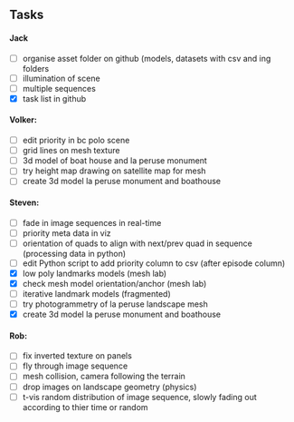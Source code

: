 ## Tasks

#### Jack
- [ ] organise asset folder on github (models, datasets with csv and ing folders
- [ ] illumination of scene
- [ ] multiple sequences
- [x] task list in github

#### Volker:
- [ ] edit priority in bc polo scene
- [ ] grid lines on mesh texture
- [ ] 3d model of boat house and la peruse monument
- [ ] try height map drawing on satellite map for mesh
- [ ] create 3d model la peruse monument and boathouse

#### Steven:
- [ ] fade in image sequences in real-time
- [ ] priority meta data in viz
- [ ] orientation of quads to align with next/prev quad in sequence (processing data in python) 
- [ ] edit Python script to add priority column to csv (after episode column)
- [x] low poly landmarks models (mesh lab)
- [x] check mesh model orientation/anchor (mesh lab)
- [ ] iterative landmark models (fragmented)
- [ ] try photogrammetry of la peruse landscape mesh
- [x] create 3d model la peruse monument and boathouse

#### Rob:
- [ ] fix inverted texture on panels
- [ ] fly through image sequence
- [ ] mesh collision, camera following the terrain
- [ ] drop images on landscape geometry (physics)
- [ ] t-vis random distribution of image sequence, slowly fading out according to thier time or random